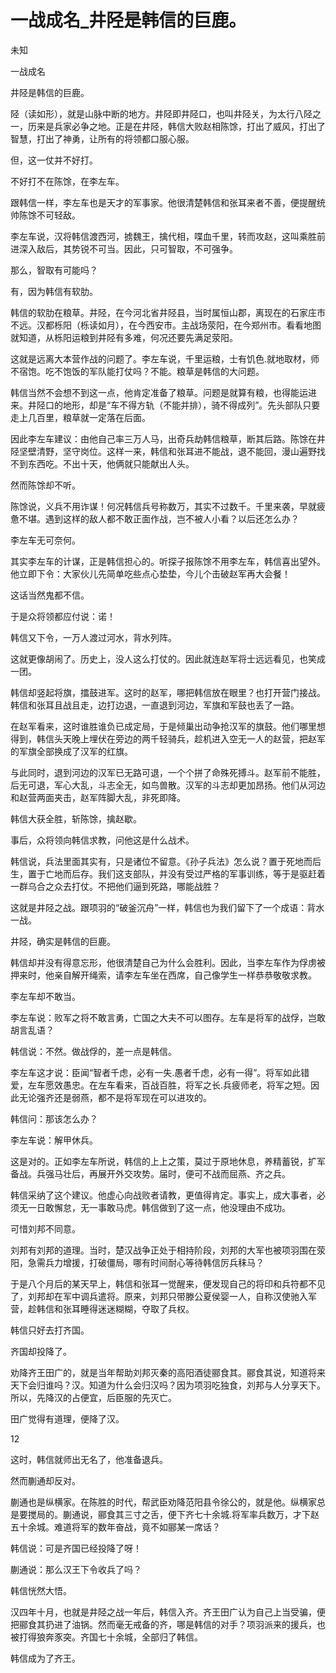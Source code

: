 # 一战成名_井陉是韩信的巨鹿。

未知

一战成名

井陉是韩信的巨鹿。

陉（读如形），就是山脉中断的地方。井陉即井陉口，也叫井陉关，为太行八陉之一，历来是兵家必争之地。正是在井陉，韩信大败赵相陈馀，打出了威风，打出了智慧，打出了神勇，让所有的将领都口服心服。

但，这一仗并不好打。

不好打不在陈馀，在李左车。

跟韩信一样，李左车也是天才的军事家。他很清楚韩信和张耳来者不善，便提醒统帅陈馀不可轻敌。

李左车说，汉将韩信渡西河，掳魏王，擒代相，喋血千里，转而攻赵，这叫乘胜前进深入敌后，其势锐不可当。因此，只可智取，不可强争。

那么，智取有可能吗？

有，因为韩信有软肋。

韩信的软肋在粮草。井陉，在今河北省井陉县，当时属恒山郡，离现在的石家庄市不远。汉都栎阳（栎读如月），在今西安市。主战场荥阳，在今郑州市。看看地图就知道，从栎阳运粮到井陉有多难，何况还要先满足荥阳。

这就是远离大本营作战的问题了。李左车说，千里运粮，士有饥色.就地取材，师不宿饱。吃不饱饭的军队能打仗吗？不能。粮草是韩信的大问题。

韩信当然不会想不到这一点，他肯定准备了粮草。问题是就算有粮，也得能运进来。井陉口的地形，却是“车不得方轨（不能并排），骑不得成列”。先头部队只要走上几百里，粮草就一定落在后面。

因此李左车建议：由他自己率三万人马，出奇兵劫韩信粮草，断其后路。陈馀在井陉坚壁清野，坚守岗位。这样一来，韩信和张耳进不能战，退不能回，漫山遍野找不到东西吃。不出十天，他俩就只能献出人头。

然而陈馀却不听。

陈馀说，义兵不用诈谋！何况韩信兵号称数万，其实不过数千。千里来袭，早就疲惫不堪。遇到这样的敌人都不敢正面作战，岂不被人小看？以后还怎么办？

李左车无可奈何。

其实李左车的计谋，正是韩信担心的。听探子报陈馀不用李左车，韩信喜出望外。他立即下令：大家伙儿先简单吃些点心垫垫，今儿个击破赵军再大会餐！

这话当然鬼都不信。

于是众将领都应付说：诺！

韩信又下令，一万人渡过河水，背水列阵。

这就更像胡闹了。历史上，没人这么打仗的。因此就连赵军将士远远看见，也笑成一团。

韩信却竖起将旗，擂鼓进军。这时的赵军，哪把韩信放在眼里？也打开营门接战。韩信和张耳且战且走，边打边退，一直退到河边，军旗和军鼓也丢了一路。

在赵军看来，这时谁胜谁负已成定局，于是倾巢出动争抢汉军的旗鼓。他们哪里想得到，韩信头天晚上埋伏在旁边的两千轻骑兵，趁机进入空无一人的赵营，把赵军的军旗全部换成了汉军的红旗。

与此同时，退到河边的汉军已无路可退，一个个拼了命殊死搏斗。赵军前不能胜，后无可退，军心大乱，斗志全无，如鸟兽散。汉军的斗志却更加昂扬。他们从河边和赵营两面夹击，赵军阵脚大乱，非死即降。

韩信大获全胜，斩陈馀，擒赵歇。

事后，众将领向韩信求教，问他这是什么战术。

韩信说，兵法里面其实有，只是诸位不留意。《孙子兵法》怎么说？置于死地而后生，置于亡地而后存。我们这支部队，并没有受过严格的军事训练，等于是驱赶着一群乌合之众去打仗。不把他们逼到死路，哪能战胜？

这就是井陉之战。跟项羽的“破釜沉舟”一样，韩信也为我们留下了一个成语：背水一战。

井陉，确实是韩信的巨鹿。

韩信却并没有得意忘形，他很清楚自己为什么会胜利。因此，当李左车作为俘虏被押来时，他亲自解开绳索，请李左车坐在西席，自己像学生一样恭恭敬敬求教。

李左车却不敢当。

李左车说：败军之将不敢言勇，亡国之大夫不可以图存。左车是将军的战俘，岂敢胡言乱语？

韩信说：不然。做战俘的，差一点是韩信。

李左车这才说：臣闻“智者千虑，必有一失.愚者千虑，必有一得”。将军如此错爱，左车愿效愚忠。在左车看来，百战百胜，将军之长.兵疲师老，将军之短。因此无论强齐还是弱燕，都不是将军现在可以进攻的。

韩信问：那该怎么办？

李左车说：解甲休兵。

这是对的。正如李左车所说，韩信的上上之策，莫过于原地休息，养精蓄锐，扩军备战。兵强马壮后，再展开外交攻势。届时，便可不战而屈燕、齐之兵。

韩信采纳了这个建议。他虚心向战败者请教，更值得肯定。事实上，成大事者，必须无一日敢懈怠，无一事敢马虎。韩信做到了这一点，他没理由不成功。

可惜刘邦不同意。

刘邦有刘邦的道理。当时，楚汉战争正处于相持阶段，刘邦的大军也被项羽围在荥阳，急需兵力增援，打破僵局，哪有时间耐心等待韩信厉兵秣马？

于是八个月后的某天早上，韩信和张耳一觉醒来，便发现自己的将印和兵符都不见了，刘邦却在军中调兵遣将。原来，刘邦只带滕公夏侯婴一人，自称汉使驰入军营，趁韩信和张耳睡得迷迷糊糊，夺取了兵权。

韩信只好去打齐国。

齐国却投降了。

劝降齐王田广的，就是当年帮助刘邦灭秦的高阳酒徒郦食其。郦食其说，知道将来天下会归谁吗？汉。知道为什么会归汉吗？因为项羽吃独食，刘邦与人分享天下。所以，先降汉的占便宜，后臣服的先灭亡。

田广觉得有道理，便降了汉。

12

这时，韩信就师出无名了，他准备退兵。

然而蒯通却反对。

蒯通也是纵横家。在陈胜的时代，帮武臣劝降范阳县令徐公的，就是他。纵横家总是要搅局的。蒯通说，郦食其三寸之舌，便下齐七十余城.将军率兵数万，才下赵五十余城。难道将军的数年奋战，竟不如郦某一席话？

韩信说：可是齐国已经投降了呀！

蒯通说：那么汉王下令收兵了吗？

韩信恍然大悟。

汉四年十月，也就是井陉之战一年后，韩信入齐。齐王田广认为自己上当受骗，便把郦食其扔进了油锅。然而毫无戒备的齐，哪是韩信的对手？项羽派来的援兵，也被打得狼奔豕突。齐国七十余城，全部归了韩信。

韩信成为了齐王。